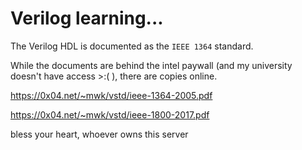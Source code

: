 # Verilog learning...

The Verilog HDL is documented as the `IEEE 1364` standard.

While the documents are behind the intel paywall (and my university doesn't have access >:( ), there are copies online.

https://0x04.net/~mwk/vstd/ieee-1364-2005.pdf

https://0x04.net/~mwk/vstd/ieee-1800-2017.pdf

bless your heart, whoever owns this server